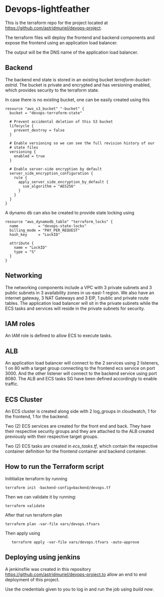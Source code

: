 # Devops-lightfeather
This is the terraform repo for the project located at 
https://github.com/astridmuriel/devops-project.

The terraform files will deploy the frontend and backend components and expose the frontend using an application load balancer.

The output will be the DNS name of the application load balancer.

## Backend

The backend end state is stored in an existing bucket *terraform-bucket-astrid*. The bucket is private and encrypted and has versioning enabled, which provides security to the terraform state.

In case there is no existing bucket, one can be easily created using this

```
resource "aws_s3_bucket" "-bucket" {
  bucket = "devops-terraform-state"

  # Prevent accidental deletion of this S3 bucket
  lifecycle {
    prevent_destroy = false
  }

  # Enable versioning so we can see the full revision history of our
  # state files
  versioning {
    enabled = true
  }

  # Enable server-side encryption by default
  server_side_encryption_configuration {
    rule {
      apply_server_side_encryption_by_default {
        sse_algorithm = "AES256"
      }
    }
  }
}
```

A dynamo db can also be created to provide state locking using 

```
resource "aws_dynamodb_table" "terraform_locks" {
  name         = "devops-state-locks"
  billing_mode = "PAY_PER_REQUEST"
  hash_key     = "LockID"

  attribute {
    name = "LockID"
    type = "S"
  }
}
```
## Networking

The networking components include a VPC with 3 private subnets and 3 public subnets in 3 availability zones in us-east-1 region. We also have an internet gateway, 3 NAT Gateways and 3 EIP, 1 public and private route tables.
The application load balancer will sit in the private subnets while the ECS tasks and services will reside in the private subnets for security.

## IAM roles

An IAM role is defined to allow ECS to execute tasks.

## ALB

An application load balancer will connect to the 2 services using 2 listeners, 1 on 80 with a target group connecting to the frontend ecs service on port 3000. And the other listener will connect to the backend service using port 8080. The ALB and ECS tasks SG have been defined accordingly to enable traffic.

## ECS Cluster

An ECS cluster is created along side with 2 log_groups in cloudwatch, 1 for the frontend, 1 for the backend.

Two (2) ECS services are created for the front end and back. They have their respective security groups and they are attached to the ALB created previously with their respective target groups.

Two (2) ECS tasks are created in *ecs_tasks.tf*, which contain the respective container definition for the frontend container and backend container.

## How to run the Terraform script

Inititialize terraform by running

```
terraform init -backend-config=backend/devops.tf
```

Then we can validate it by running:

```
terraform validate
```

After that run terraform plan
```
terraform plan -var-file vars/devops.tfvars
```

Then apply using

```
   terraform apply -var-file vars/devops.tfvars -auto-approve
```

## Deploying using jenkins

A jenkinsfile was created in this repository https://github.com/astridmuriel/devops-project.to allow an end to end deployment of this project.

Use the credentials given to you to log in and run the job using *build now*.